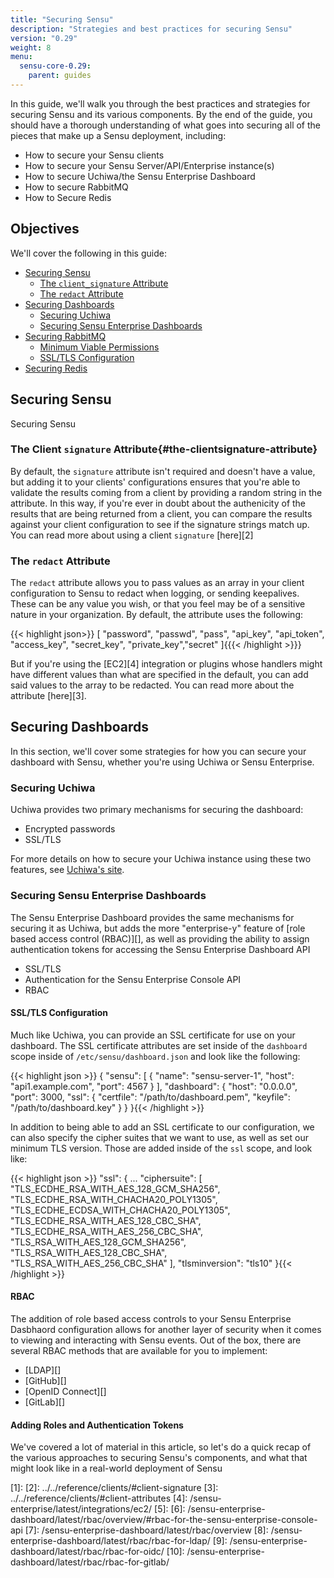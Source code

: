 ```yaml
---
title: "Securing Sensu"
description: "Strategies and best practices for securing Sensu"
version: "0.29"
weight: 8
menu:
  sensu-core-0.29:
    parent: guides
---
```


In this guide, we'll walk you through the best practices and strategies for securing Sensu and its various components. By the end of the guide, you should have a thorough understanding of what goes into securing all of the pieces that make up a Sensu deployment, including:

* How to secure your Sensu clients
* How to secure your Sensu Server/API/Enterprise instance(s)
* How to secure Uchiwa/the Sensu Enterprise Dashboard
* How to secure RabbitMQ
* How to Secure Redis

## Objectives

We'll cover the following in this guide:

* [Securing Sensu](#securing-sensu)
  * [The `client_signature` Attribute](#the-clientsignature-attribute)
  * [The `redact` Attribute](#the-redact-attribute)
* [Securing Dashboards](#securing-dashboards)
  * [Securing Uchiwa](#securing-uchiwa)
  * [Securing Sensu Enterprise Dashboards](#securing-sensu-enterprise-dashboards)
* [Securing RabbitMQ](#securing-rabbitmq)
  * [Minimum Viable Permissions](#minimum-viable-permissions)
  * [SSL/TLS Configuration](#ssltls-configuration)
* [Securing Redis](#securing-redis)

## Securing Sensu

Securing Sensu

### The Client `signature` Attribute{#the-clientsignature-attribute}

By default, the `signature` attribute isn't required and doesn't have a value, but adding it to your clients' configurations ensures that you're able to validate the results coming from a client by providing a random string in the attribute. In this way, if you're ever in doubt about the authenicity of the results that are being returned from a client, you can compare the results against your client configuration to see if the signature strings match up. You can read more about using a client `signature` [here][2]

### The `redact` Attribute

The `redact` attribute allows you to pass values as an array in your client configuration to Sensu to redact when logging, or sending keepalives. These can be any value you wish, or that you feel may be of a sensitive nature in your organization. By default, the attribute uses the following:

{{< highlight json>}}
[
  "password", "passwd", "pass",
  "api_key", "api_token", "access_key",
  "secret_key", "private_key","secret"
]{{{< /highlight >}}}

But if you're using the [EC2][4] integration or plugins whose handlers might have different values than what are specified in the default, you can add said values to the array to be redacted. You can read more about the attribute [here][3].

## Securing Dashboards

In this section, we'll cover some strategies for how you can secure your dashboard with Sensu, whether you're using Uchiwa or Sensu Enterprise.

### Securing Uchiwa 

Uchiwa provides two primary mechanisms for securing the dashboard:

* Encrypted passwords
* SSL/TLS

For more details on how to secure your Uchiwa instance using these two features, see [Uchiwa's site](https://docs.uchiwa.io/guides/security/).

### Securing Sensu Enterprise Dashboards

The Sensu Enterprise Dashboard provides the same mechanisms for securing it as Uchiwa, but adds the more "enterprise-y" feature of [role based access control (RBAC)][], as well as providing the ability to assign authentication tokens for accessing the Sensu Enterprise Dashboard API

* SSL/TLS
* Authentication for the Sensu Enterprise Console API
* RBAC

#### SSL/TLS Configuration

Much like Uchiwa, you can provide an SSL certificate for use on your dashboard. The SSL certificate attributes are set inside of the `dashboard` scope inside of `/etc/sensu/dashboard.json` and look like the following:

{{< highlight json >}}
{
  "sensu": [
    {
      "name": "sensu-server-1",
      "host": "api1.example.com",
      "port": 4567
    }
  ],
  "dashboard": {
    "host": "0.0.0.0",
    "port": 3000,
    "ssl": {
  "certfile": "/path/to/dashboard.pem",
  "keyfile": "/path/to/dashboard.key"
    }
  }
}{{< /highlight >}}

In addition to being able to add an SSL certificate to our configuration, we can also specify the cipher suites that we want to use, as well as set our minimum TLS version. Those are added inside of the `ssl` scope, and look like:

{{< highlight json >}}
"ssl": {
  ...
  "ciphersuite": [
      "TLS_ECDHE_RSA_WITH_AES_128_GCM_SHA256",
      "TLS_ECDHE_RSA_WITH_CHACHA20_POLY1305",
      "TLS_ECDHE_ECDSA_WITH_CHACHA20_POLY1305",
      "TLS_ECDHE_RSA_WITH_AES_128_CBC_SHA",
      "TLS_ECDHE_RSA_WITH_AES_256_CBC_SHA",
      "TLS_RSA_WITH_AES_128_GCM_SHA256",
      "TLS_RSA_WITH_AES_128_CBC_SHA",
      "TLS_RSA_WITH_AES_256_CBC_SHA"
      ],
  "tlsminversion": "tls10"
}{{< /highlight >}}

#### RBAC

The addition of role based access controls to your Sensu Enterprise Dasbhaord configuration allows for another layer of security when it comes to viewing and interacting with Sensu events. Out of the box, there are several RBAC methods that are available for you to implement:

* [LDAP][]
* [GitHub][]
* [OpenID Connect][]
* [GitLab][]


#### Adding Roles and Authentication Tokens

We've covered a lot of material in this article, so let's do a quick recap of the various approaches to securing Sensu's components, and what that might look like in a real-world deployment of Sensu


[1]: 
[2]: ../../reference/clients/#client-signature
[3]: ../../reference/clients/#client-attributes
[4]: /sensu-enterprise/latest/integrations/ec2/
[5]:
[6]: /sensu-enterprise-dashboard/latest/rbac/overview/#rbac-for-the-sensu-enterprise-console-api
[7]: /sensu-enterprise-dashboard/latest/rbac/overview
[8]: /sensu-enterprise-dashboard/latest/rbac/rbac-for-ldap/
[9]: /sensu-enterprise-dashboard/latest/rbac/rbac-for-oidc/
[10]: /sensu-enterprise-dashboard/latest/rbac/rbac-for-gitlab/